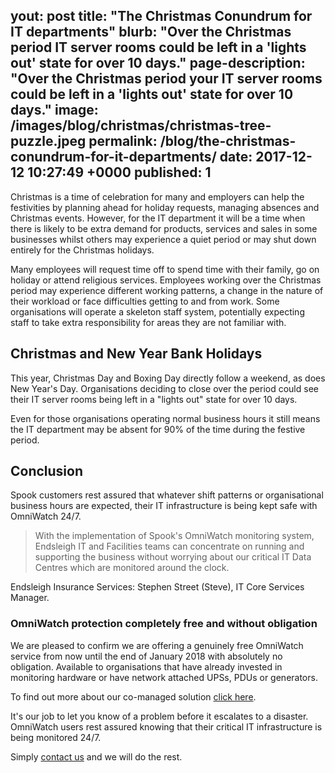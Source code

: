 yout: post
title:  "The Christmas Conundrum for IT departments"
blurb: "Over the Christmas period IT server rooms could be left in a 'lights out' state for over 10 days."
page-description: "Over the Christmas period your IT server rooms could be left in a 'lights out' state for over 10 days."
image: /images/blog/christmas/christmas-tree-puzzle.jpeg
permalink: /blog/the-christmas-conundrum-for-it-departments/
date:   2017-12-12 10:27:49 +0000
published: 1
---
Christmas is a time of celebration for many and employers can help the festivities by planning ahead for holiday requests, managing absences and Christmas events. However, for the IT department it will be a time when there is likely to be extra demand for products, services and sales in some businesses whilst others may experience a quiet period or may shut down entirely for the Christmas holidays.

Many employees will request time off to spend time with their family, go on holiday or attend religious services. Employees working over the Christmas period may experience different working patterns, a change in the nature of their workload or face difficulties getting to and from work. Some organisations will operate a skeleton staff system, potentially expecting staff to take extra responsibility for areas they are not familiar with.

## Christmas and New Year Bank Holidays
This year, Christmas Day and Boxing Day directly follow a weekend, as does New Year's Day. Organisations deciding to close over the period could see their IT server rooms being left in a "lights out" state for over 10 days.

Even for those organisations operating normal business hours it still means the IT department may be absent for 90% of the time during the festive period.

## Conclusion
Spook customers rest assured that whatever shift patterns or organisational business hours are expected, their IT infrastructure is being kept safe with OmniWatch 24/7. 

> With the implementation of Spook's OmniWatch monitoring system, Endsleigh IT and Facilities teams can concentrate on running and supporting the business without worrying about our critical IT Data Centres which are monitored around the clock.

Endsleigh Insurance Services: Stephen Street (Steve), IT Core Services Manager.

### OmniWatch protection completely free and without obligation
We are pleased to confirm we are offering a genuinely free OmniWatch service from now until the end of January 2018 with absolutely no obligation. Available to organisations that have already invested in monitoring hardware or have network attached UPSs, PDUs or generators. 

To find out more about our co-managed solution [click here](https://omni.watch/solution/comanaged).

It's our job to let you know of a problem before it escalates to a disaster. OmniWatch users rest assured knowing that their critical IT infrastructure is being monitored 24/7.

Simply [contact us](/contact) and we will do the rest.
